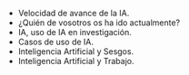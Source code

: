 - Velocidad de avance de la IA.
- ¿Quién de vosotros os ha ido actualmente?
- IA, uso de IA en investigación.
- Casos de uso de IA.
- Inteligencia Artificial y Sesgos.
- Inteligencia Artificial y Trabajo.